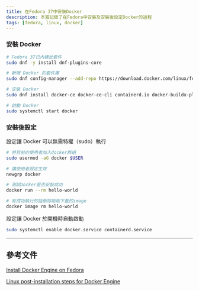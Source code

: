 ```yaml
---
title: 在Fedora 37中安裝Docker
description: 本篇記錄了在Fedora中安裝及安裝後設定Docker的過程
tags: [fedora, linux, docker]
---
```


### 安裝 Docker

```bash
# Fedora 37已內建此套件
sudo dnf -y install dnf-plugins-core

# 新增 Docker 的套件庫
sudo dnf config-manager --add-repo https://download.docker.com/linux/fedora/docker-ce.repo

# 安裝 Docker
sudo dnf install docker-ce docker-ce-cli containerd.io docker-buildx-plugin docker-compose-plugin

# 啟動 Docker
sudo systemctl start docker
```

### 安裝後設定

設定讓 Docker 可以無需特權（sudo）執行

```bash
# 將目前的使用者加入docker群組
sudo usermod -aG docker $USER

# 讓使用者設定生效
newgrp docker

# 測試Docker是否安裝成功
docker run --rm hello-world

# 有成功執行的話刪除剛剛下載的image
docker image rm hello-world
```

設定讓 Docker 於開機時自動啟動

```bash
sudo systemctl enable docker.service containerd.service
```

---

## 參考文件

[Install Docker Engine on Fedora](https://docs.docker.com/engine/install/fedora/)

[Linux post-installation steps for Docker Engine](https://docs.docker.com/engine/install/linux-postinstall/)
